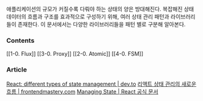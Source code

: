 애플리케이션의 규모가 커질수록 다뤄야 하는 상태의 양은 방대해진다. 복잡해진 상태 데이터의 흐름과 구조를 효과적으로 구성하기 위해, 여러 상태 관리 패턴과 라이브러리들이 존재한다. 이 문서에서는 다양한 라이브러리들을 패턴 별로 구분해 알아본다.

### Contents
[[1-0. Flux]]
[[3-0. Proxy]]
[[2-0. Atomic]]
[[4-0. FSM]]

### Article
[React: different types of state management | dev.to](https://dev.to/mgustus/react-different-types-of-state-management-3m6n)
[리액트 상태 관리의 새로운 흐름 | frontendmastery.com](https://medium.com/@yujso66/%EB%B2%88%EC%97%AD-%EB%A6%AC%EC%95%A1%ED%8A%B8-%EC%83%81%ED%83%9C-%EA%B4%80%EB%A6%AC%EC%9D%98-%EC%83%88%EB%A1%9C%EC%9A%B4-%ED%9D%90%EB%A6%84-6e5ed0022e39)
[Managing State | React 공식 문서](https://react.dev/learn/managing-state)
